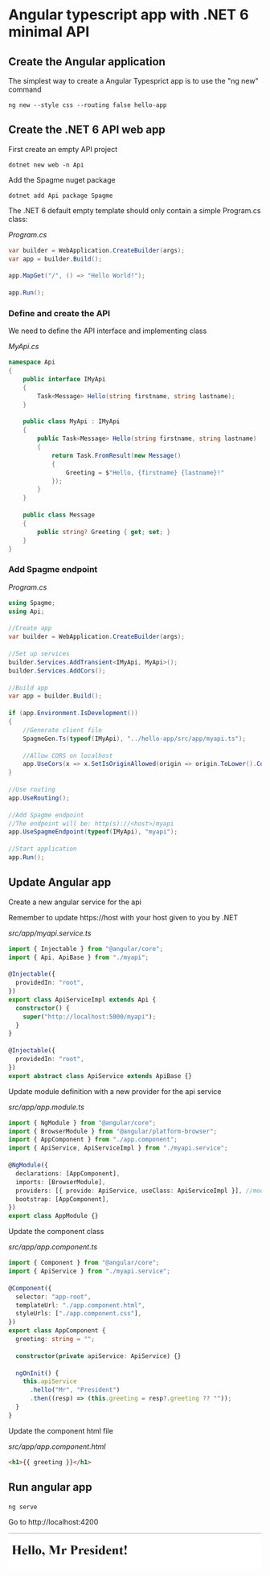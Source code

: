 # Angular typescript app with .NET 6 minimal API

## Create the Angular application

The simplest way to create a Angular Typesprict app is to use the "ng new" command

```
ng new --style css --routing false hello-app
```

## Create the .NET 6 API web app

First create an empty API project

```
dotnet new web -n Api
```

Add the Spagme nuget package

```
dotnet add Api package Spagme
```

The .NET 6 default empty template should only contain a simple Program.cs class:

_Program.cs_

```c#
var builder = WebApplication.CreateBuilder(args);
var app = builder.Build();

app.MapGet("/", () => "Hello World!");

app.Run();
```

### Define and create the API

We need to define the API interface and implementing class

_MyApi.cs_

```c#
namespace Api
{
    public interface IMyApi
    {
        Task<Message> Hello(string firstname, string lastname);
    }

    public class MyApi : IMyApi
    {
        public Task<Message> Hello(string firstname, string lastname)
        {
            return Task.FromResult(new Message()
            {
                Greeting = $"Hello, {firstname} {lastname}!"
            });
        }
    }

    public class Message
    {
        public string? Greeting { get; set; }
    }
}
```

### Add Spagme endpoint

_Program.cs_

```c#
using Spagme;
using Api;

//Create app
var builder = WebApplication.CreateBuilder(args);

//Set up services
builder.Services.AddTransient<IMyApi, MyApi>();
builder.Services.AddCors();

//Build app
var app = builder.Build();

if (app.Environment.IsDevelopment())
{
    //Generate client file
    SpagmeGen.Ts(typeof(IMyApi), "../hello-app/src/app/myapi.ts");

    //Allow CORS on localhost
    app.UseCors(x => x.SetIsOriginAllowed(origin => origin.ToLower().Contains("localhost")));
}

//Use routing
app.UseRouting();

//Add Spagme endpoint
//The endpoint will be: http(s)://<host>/myapi
app.UseSpagmeEndpoint(typeof(IMyApi), "myapi");

//Start application
app.Run();
```

## Update Angular app

Create a new angular service for the api

Remember to update https://host with your host given to you by .NET

_src/app/myapi.service.ts_

```ts
import { Injectable } from "@angular/core";
import { Api, ApiBase } from "./myapi";

@Injectable({
  providedIn: "root",
})
export class ApiServiceImpl extends Api {
  constructor() {
    super("http://localhost:5000/myapi");
  }
}

@Injectable({
  providedIn: "root",
})
export abstract class ApiService extends ApiBase {}
```

Update module definition with a new provider for the api service

_src/app/app.module.ts_

```ts
import { NgModule } from "@angular/core";
import { BrowserModule } from "@angular/platform-browser";
import { AppComponent } from "./app.component";
import { ApiService, ApiServiceImpl } from "./myapi.service";

@NgModule({
  declarations: [AppComponent],
  imports: [BrowserModule],
  providers: [{ provide: ApiService, useClass: ApiServiceImpl }], //modify this line
  bootstrap: [AppComponent],
})
export class AppModule {}
```

Update the component class

_src/app/app.component.ts_

```ts
import { Component } from "@angular/core";
import { ApiService } from "./myapi.service";

@Component({
  selector: "app-root",
  templateUrl: "./app.component.html",
  styleUrls: ["./app.component.css"],
})
export class AppComponent {
  greeting: string = "";

  constructor(private apiService: ApiService) {}

  ngOnInit() {
    this.apiService
      .hello("Mr", "President")
      .then((resp) => (this.greeting = resp?.greeting ?? ""));
  }
}
```

Update the component html file

_src/app/app.component.html_

```html
<h1>{{ greeting }}</h1>
```

## Run angular app

```
ng serve
```

Go to http://localhost:4200

![](TutorialAngularTs.png)

